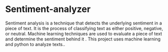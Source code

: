 # Sentiment-analyzer
Sentiment analysis is a technique that detects the underlying sentiment in a piece of text. It is the process of classifying text as either positive, negative, or neutral. Machine learning techniques are used to evaluate a piece of text and determine the sentiment behind it . This project uses machine learning and python to analyze texts..
